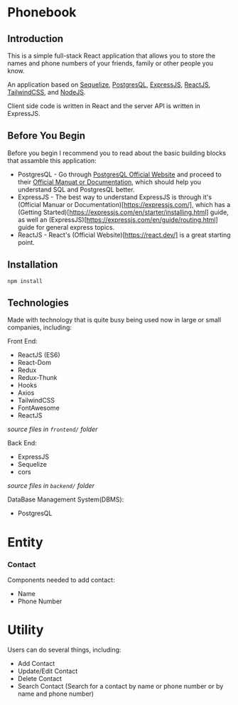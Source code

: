 # Phonebook

<h2>Introduction</h2>

This is a simple full-stack React application that allows you to store the names and phone numbers of your friends, family or other people you know.

An application based on [Sequelize](https://sequelize.org/), [PostgresQL](https://www.postgresql.org/), [ExpressJS](https://expressjs.com/), [ReactJS](https://react.dev/), [TailwindCSS](https://tailwindcss.com/), and [NodeJS](https://nodejs.org/en).

Client side code is written in React and the server API is written in ExpressJS.

<h2>Before You Begin</h2>

Before you begin I recommend you to read about the basic building blocks that assamble this application:
* PostgresQL - Go through [PostgresQL Official Website](https://www.postgresql.org/) and proceed to their [Official Manuat or Documentation](https://www.postgresql.org/docs/), which should help you understand SQL and PostgresQL better.
* ExpressJS - The best way to understand ExpressJS is through it's (Official Manuar or Documentation)[https://expressjs.com/], which has a (Getting Started)[https://expressjs.com/en/starter/installing.html] guide, as well an (ExpressJS)[https://expressjs.com/en/guide/routing.html] guide for general express topics.
* ReactJS - React's (Official Website)[https://react.dev/] is a great starting point.

<h2>Installation</h2>

```npm install```

<h2>Technologies</h2>
Made with technology that is quite busy being used now in large or small companies, including:

Front End:
* ReactJS (ES6)
* React-Dom
* Redux
* Redux-Thunk
* Hooks
* Axios
* TailwindCSS
* FontAwesome
* ReactJS
  
_source files in ```frontend/``` folder_

Back End: 
* ExpressJS
* Sequelize
* cors
  
_source files in ```backend/``` folder_

DataBase Management System(DBMS):
* PostgresQL

# Entity

<h3>Contact</h3>

Components needed to add contact:
* Name
* Phone Number

# Utility

Users can do several things, including:
* Add Contact
* Update/Edit Contact
* Delete Contact
* Search Contact (Search for a contact by name or phone number or by name and phone number)
